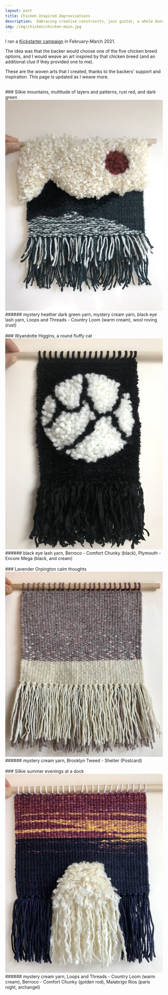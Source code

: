 ```yaml
---
layout: post
title: Chicken-Inspired Improvisations
description:  Embracing creative constraints, jazz guitar, a whole bunch of yarn, and beautiful chickens to kick the pandemic blues. 
img: /img/chicken/chicken-main.jpg
---
```


I ran a [Kickstarter campaign](https://www.kickstarter.com/projects/jeenalee/chicken-inspired-improvised-woven-art?ref=5g4ufo&token=d77bf698) in February-March 2021.

The idea was that the backer would choose one of the five chicken breed options, and I would weave an art inspired by that chicken breed (and an additional clue if they provided one to me).

These are the woven arts that I created, thanks to the backers' support and inspiration. This page is updated as I weave more.

<br/>
### Silkie
mountains, multitude of layers and patterns, rust red, and dark green

<img class="single" src="/img/chicken/chicken-1.jpg"/>
###### mystery heather dark green yarn, mystery cream yarn, black eye lash yarn, Loops and Threads - Country Loom (warm cream), wool roving (rust)

<br/>
<br/>
### Wyandotte
Higgins, a round fluffy cat

<img class="single" src="/img/chicken/chicken-2.jpg"/>
###### black eye lash yarn, Berroco - Comfort Chunky (black), Plymouth - Encore Mega (black, and cream)

<br/>
<br/>
### Lavender Orpington
calm thoughts

<img class="single" src="/img/chicken/chicken-3.jpg"/>
###### mystery cream yarn, Brooklyn Tweed - Shelter (Postcard)


<br/>
<br/>
### Silkie
summer evenings at a dock

<img class="single" src="/img/chicken/chicken-4.jpg"/>
###### mystery cream yarn, Loops and Threads - Country Loom (warm cream), Berroco - Comfort Chunky (golden rod), Malabrigo Rios (paris night, archangel)
